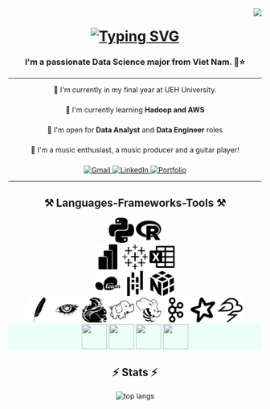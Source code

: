 <!-- Visitor Badge -->
<img align="right" src="https://visitor-badge.laobi.icu/badge?page_id=maithtruong.maithtruong" />


<!-- Main Heading -->
<h1 align="center">
  <a href="https://git.io/typing-svg">
    <img src="https://readme-typing-svg.herokuapp.com?font=Playfair+Display&pause=1000&color=F70064&center=true&random=false&width=435&lines=Welcome!+💐;I'm+Hong+Mai." alt="Typing SVG" />
  </a>
</h1>

<!-- Sub Heading -->
<h3 align="center">I'm a passionate Data Science major from Viet Nam. 🔴⭐</h3>

 <hr/>

<!-- Information Section -->
<div align="center">
  🏫 I'm currently in my final year at UEH University. <br/>
  <h3></h3>
  📝 I'm currently learning <strong>Hadoop and AWS</strong> <br/>
  <h3></h3>
  🎯 I'm open for <strong>Data Analyst</strong> and <strong>Data Engineer</strong> roles <br/>
  <h3></h3>
  🎸 I'm a music enthusiast, a music producer and a guitar player! <br/>
  <h3></h3>
</div>

<!-- Links Section -->
<div align="center"> 
  <a href="mailto:maithtruong@gmail.com">
    <img src="https://img.shields.io/badge/Gmail-333333?style=for-the-badge&logo=gmail&logoColor=red" alt="Gmail" />
  </a>
  <a href="https://www.linkedin.com/in/janette-truong/" target="_blank">
    <img src="https://img.shields.io/badge/LinkedIn-0077B5?style=for-the-badge&logo=linkedin&logoColor=white" alt="LinkedIn" />
  </a>
  <a href="https://drive.google.com/file/d/182tcCcPpD--GJIIgigBlmYG8P4fPQCrL/view?usp=sharing" target="_blank">
    <img src="https://img.shields.io/badge/Portfolio-FF5722?style=for-the-badge&logo=todoist&logoColor=white" alt="Portfolio" />
  </a>
</div>

 <hr/>

<!-- Languages & Frameworks Section -->

 <h2 align="center">⚒️ Languages-Frameworks-Tools ⚒️</h2>

<div align="center">
    <img src="svg/python.svg" width="50" height="50" />
    <img src="svg/r.svg" width="50" height="50" />
</div>

<div align="center">
    <img src="svg/powerbi.svg" width="50" height="50" />
    <img src="svg/tableau.svg" width="50" height="50" />
    <img src="svg/microsoftexcel.svg" width="50" height="50" />
</div>

<div align="center">
    <img src="svg/scikitlearn.svg" width="50" height="50" />
    <img src="svg/pandas.svg" width="50" height="50" />
    <img src="svg/numpy.svg" width="50" height="50" />
</div>

<div align="center">
    <img src="svg/apache.svg" width="50" height="50"/>
    <img src="svg/apachecassandra.svg" width="50" height="50" />
    <img src="svg/apacheflink.svg" width="50" height="50" />
    <img src="svg/apachehadoop.svg" width="50" height="50" />
    <img src="svg/apachehive.svg" width="50" height="50" />
    <img src="svg/apachekafka.svg" width="50" height="50" />
    <img src="svg/apachespark.svg" width="50" height="50" />
    <img src="svg/apachestorm.svg" width="50" height="50" />
</div>

<div align="center" style="background: #ecfff8;">
    <img src="https://simpleicons.org/icons/amazonec2.svg" width="50" height="50" />
    <img src="https://simpleicons.org/icons/amazonroute53.svg" width="50" height="50" />
    <img src="https://simpleicons.org/icons/amazoncloudwatch.svg" width="50" height="50" />
    <img src="https://simpleicons.org/icons/amazons3.svg" width="50" height="50" />
</div>

<!-- Stats Section -->
<h2 align="center">⚡ Stats ⚡</h2>
<div align="center">
  <img width="325" src="https://github-readme-stats.vercel.app/api/top-langs/?username=maithtruong&show_icons=true&theme=radical&bg_color=4c191b" alt="top langs" />

</div>
